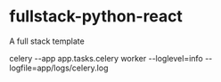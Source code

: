 # fullstack-python-react
 A full stack template


celery --app app.tasks.celery worker --loglevel=info --logfile=app/logs/celery.log
